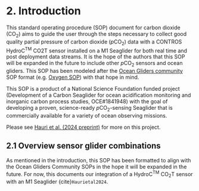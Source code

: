 # 2\. Introduction

This standard operating procedure (SOP) document for carbon dioxide (CO<sub>2</sub>) aims to guide the user through the steps necessary to collect good quality partial pressure of carbon dioxide (*p*CO<sub>2</sub>) data with a CONTROS HydroC<sup>TM</sup> CO2T sensor installed on a M1 Seaglider for both real time and post deployment data streams. It is the hope of the authors that this SOP will be expanded in the future to include other *p*CO<sub>2</sub> sensors and ocean gliders. This SOP has been modeled after the [Ocean Gliders community](https://github.com/OceanGlidersCommunity) SOP format (e.g. [Oxygen SOP](https://oceangliderscommunity.github.io/Oxygen_SOP/README.html)) with that hope in mind.

This SOP is a product of a National Science Foundation funded project (Development of a Carbon Seaglider for ocean acidification monitoring and inorganic carbon process studies, OCE#1841948) with the goal of developing a proven, science-ready *p*CO<sub>2</sub>-sensing Seaglider that is commercially available for a variety of ocean observing missions.

Please see [Hauri et al. (2024 preprint)](https://egusphere.copernicus.org/preprints/2024/egusphere-2024-1055/) for more on this project.

## 2.1 Overview sensor glider combinations

As mentioned in the introduction, this SOP has been formatted to align with the Ocean Gliders Community SOPs in the hope it will be expanded in the future. For now, this documents our integration of a HydroC<sup>TM</sup> CO<sub>2</sub>T sensor with an M1 Seaglider {cite}`Haurietal2024`.